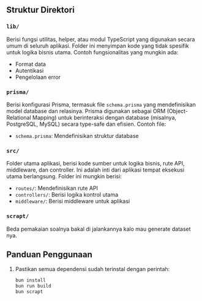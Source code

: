 ## Struktur Direktori

### `lib/`
Berisi fungsi utilitas, helper, atau modul TypeScript yang digunakan secara umum di seluruh aplikasi. Folder ini menyimpan kode yang tidak spesifik untuk logika bisnis utama. Contoh fungsionalitas yang mungkin ada:
- Format data
- Autentikasi
- Pengelolaan error

### `prisma/`
Berisi konfigurasi Prisma, termasuk file `schema.prisma` yang mendefinisikan model database dan relasinya. Prisma digunakan sebagai ORM (Object-Relational Mapping) untuk berinteraksi dengan database (misalnya, PostgreSQL, MySQL) secara type-safe dan efisien. Contoh file:
- `schema.prisma`: Mendefinisikan struktur database

### `src/`
Folder utama aplikasi, berisi kode sumber untuk logika bisnis, rute API, middleware, dan controller. Ini adalah inti dari aplikasi tempat eksekusi utama berlangsung. Folder ini mungkin berisi:
- `routes/`: Mendefinisikan rute API
- `controllers/`: Berisi logika kontrol utama
- `middleware/`: Berisi middleware untuk aplikasi

### `scrapt/`
Beda pemakaian soalnya bakal di jalankannya kalo mau generate dataset nya.

## Panduan Penggunaan
1. Pastikan semua dependensi sudah terinstal dengan perintah:
   ```bash
   bun install
   bun run build
   bun scrapt